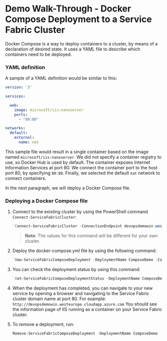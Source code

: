 # Demo Walk-Through - Docker Compose Deployment to a Service Fabric Cluster

Docker Compose is a way to deploy containers to a cluster, by means of a declaration of desired state.
It uses a YAML file to describe which containers need to be deployed.

### YAML definition
A sample of a YAML definition would be similar to this:

``` yaml
version: '3'

services:

  web:
    image: microsoft/iis:nanoserver
    ports:
      - "80:80"

networks:
  default:
    external:
      name: nat
```

This sample file would result in a single container based on the image named `microsoft/iis:nanoserver`. We did not specify a container registry to use, so Docker Hub is used by default. The container exposes Internet Information Services at port 80. We connect the container port to the host port 80, by specifying `80:80`. Finally, we selected the default `nat` network to connect containers.

In the next paragraph, we will deploy a Docker Compose file.

### Deploying a Docker Compose file

1. Connect to the existing cluster by using the PowerShell command `Connect-ServiceFabricCluster`:

    ```powershell
    `Connect-ServiceFabricCluster -ConnectionEndpoint devopsdemowin.westeurope.cloudapp.azure.com:19000 -FindType FindByThumbprint -FindValue B00B6FF39F5A50702AF3493B2C13237E80DE6734 -StoreName My -StoreLocation CurrentUser -X509Credential -ServerCertThumbprint B00B6FF39F5A50702AF3493B2C13237E80DE6734`
    ```

    > **Note**: The values for this command will be different for your own cluster.

2. Deploy the docker-compose.yml file by using the following command: 

    ```powershell
    `New-ServiceFabricComposeDeployment -DeploymentName ComposeDemo -Compose x:\docker-compose.yml`
    ```

3. You can check the deployment status by using this command:

    ```powershell
    `Get-ServiceFabricComposeDeploymentStatus -DeploymentName ComposeDemo`
    ```

4. When the deployment has completed, you can navigate to your new service by opening a browser and navigating to the Service Fabric cluster domain name at port 80.
  For example: `http://devopsdemowin.westeurope.cloudapp.azure.com`
  You should see the information page of IIS running as a container on your Service Fabric cluster.


5. To remove a deployment, run:

    ```powershell
    Remove-ServiceFabricComposeDeployment -DeploymentName ComposeDemo
    ```